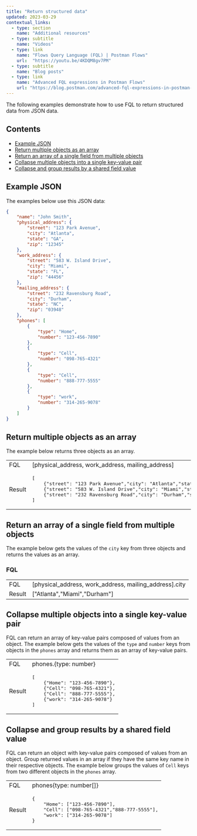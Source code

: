 ```yaml
---
title: "Return structured data"
updated: 2023-03-29
contextual_links:
  - type: section
    name: "Additional resources"
  - type: subtitle
    name: "Videos"
  - type: link
    name: "Flows Query Language (FQL) | Postman Flows"
    url:  "https://youtu.be/4KDQM8gv7PM"
  - type: subtitle
    name: "Blog posts"
  - type: link
    name: "Advanced FQL expressions in Postman Flows"
    url: "https://blog.postman.com/advanced-fql-expressions-in-postman-flows/"
---
```


The following examples demonstrate how to use FQL to return structured data from JSON data.

## Contents

* [Example JSON](#example-json)
* [Return multiple objects as an array](#return-multiple-objects-as-an-array)
* [Return an array of a single field from multiple objects](#return-an-array-of-a-single-field-from-multiple-objects)
* [Collapse multiple objects into a single key-value pair](#collapse-multiple-objects-into-a-single-key-value-pair)
* [Collapse and group results by a shared field value](#collapse-and-group-results-by-a-shared-field-value)

## Example JSON

The examples below use this JSON data:

``` json
{
    "name": "John Smith",
    "physical_address": {
        "street": "123 Park Avenue",
        "city": "Atlanta",
        "state": "GA",
        "zip": "12345"
    },
    "work_address": {
        "street": "583 W. Island Drive",
        "city": "Miami",
        "state": "FL",
        "zip": "44456"
    },
    "mailing_address": {
        "street": "232 Ravensburg Road",
        "city": "Durham",
        "state": "NC",
        "zip": "03948"
    },
    "phones": [
        {
            "type": "Home",
            "number": "123-456-7890"
        },
        {
            "type": "Cell",
            "number": "098-765-4321"
        },
        {
            "type": "Cell",
            "number": "888-777-5555"
        },
        {
            "type": "work",
            "number": "314-265-9078"
        }
    ]
}
```

## Return multiple objects as an array

The example below returns three objects as an array.

<table class="code-ref-table">
<tbody>
<tr>
<td>FQL</td>
<td>
[physical_address, work_address, mailing_address]
</td>
</tr>
<tr>
<td>Result</td>
<td>
<pre>[
    {"street": "123 Park Avenue","city": "Atlanta","state": "GA","zip": "12345"},
    {"street": "583 W. Island Drive","city": "Miami","state": "FL","zip": "44456" },
    {"street": "232 Ravensburg Road","city": "Durham","state": "NC","zip": "03948"}
]</pre>
</td>
</tr>
</tbody>
</table>

## Return an array of a single field from multiple objects

The example below gets the values of the `city` key from three objects and returns the values as an array.

### FQL

<table class="code-ref-table">
<tbody>
<tr>
<td>FQL</td>
<td>
[physical_address, work_address, mailing_address].city
</td>
</tr>
<tr>
<td>Result</td>
<td>
["Atlanta","Miami","Durham"]
</td>
</tr>
</tbody>
</table>

## Collapse multiple objects into a single key-value pair

FQL can return an array of key-value pairs composed of values from an object. The example below gets the values of the `type` and `number` keys from objects in the `phones` array and returns them as an array of key-value pairs.

<table class="code-ref-table">
<tbody>
<tr>
<td>FQL</td>
<td>
phones.{type: number}
</td>
</tr>
<tr>
<td>Result</td>
<td>
<pre>[
    {"Home": "123-456-7890"},
    {"Cell": "098-765-4321"},
    {"Cell": "888-777-5555"},
    {"work": "314-265-9078"}
]</pre>
</td>
</tr>
</tbody>
</table>

## Collapse and group results by a shared field value

FQL can return an object with key-value pairs composed of values from an object. Group returned values in an array if they have the same key name in their respective objects. The example below groups the values of `Cell` keys from two different objects in the `phones` array.

<table class="code-ref-table">
<tbody>
<tr>
<td>FQL</td>
<td>
phones{type: number[]}
</td>
</tr>
<tr>
<td>Result</td>
<td>
<pre>{
    "Home": ["123-456-7890"],
    "Cell": ["098-765-4321","888-777-5555"],
    "work": ["314-265-9078"]
}</pre>
</td>
</tr>
</tbody>
</table>
